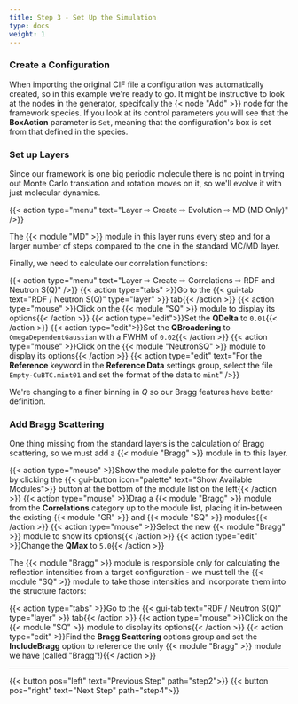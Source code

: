 ```yaml
---
title: Step 3 - Set Up the Simulation
type: docs
weight: 1
---
```


### Create a Configuration

When importing the original CIF file a configuration was automatically created, so in this example we're ready to go.  It might be instructive to look at the nodes in the generator, specifcally the {< node "Add" >}} node for the framework species. If you look at its control parameters you will see that the **BoxAction** parameter is `Set`, meaning that the configuration's box is set from that defined in the species.

### Set up Layers

Since our framework is one big periodic molecule there is no point in trying out Monte Carlo translation and rotation moves on it, so we'll evolve it with just molecular dynamics.

{{< action type="menu" text="Layer &#8680; Create &#8680; Evolution &#8680; MD (MD Only)" />}}

The {{< module "MD" >}} module in this layer runs every step and for a larger number of steps compared to the one in the standard MC/MD layer.

Finally, we need to calculate our correlation functions:

{{< action type="menu" text="Layer &#8680; Create &#8680; Correlations &#8680; RDF and Neutron S(Q)" />}}
{{< action type="tabs" >}}Go to the {{< gui-tab text="RDF / Neutron S(Q)" type="layer" >}} tab{{< /action >}}
{{< action type="mouse" >}}Click on the {{< module "SQ" >}} module to display its options{{< /action >}}
{{< action type="edit">}}Set the **QDelta** to `0.01`{{< /action >}}
{{< action type="edit">}}Set the **QBroadening** to `OmegaDependentGaussian` with a FWHM of `0.02`{{< /action >}}
{{< action type="mouse" >}}Click on the {{< module "NeutronSQ" >}} module to display its options{{< /action >}}
{{< action type="edit" text="For the **Reference** keyword in the **Reference Data** settings group, select the file `Empty-CuBTC.mint01` and set the format of the data to `mint`" />}}

We're changing to a finer binning in $Q$ so our Bragg features have better definition.

### Add Bragg Scattering

One thing missing from the standard layers is the calculation of Bragg scattering, so we must add a {{< module "Bragg" >}} module in to this layer.

{{< action type="mouse" >}}Show the module palette for the current layer by clicking the {{< gui-button icon="palette" text="Show Available Modules">}} button at the bottom of the module list on the left{{< /action >}}
{{< action type="mouse" >}}Drag a {{< module "Bragg" >}} module from the **Correlations** category up to the module list, placing it in-between the existing {{< module "GR" >}} and {{< module "SQ" >}} modules{{< /action >}}
{{< action type="mouse" >}}Select the new {{< module "Bragg" >}} module to show its options{{< /action >}}
{{< action type="edit" >}}Change the **QMax** to `5.0`{{< /action >}}

The {{< module "Bragg" >}} module is responsible only for calculating the reflection intensities from a target configuration - we must tell the {{< module "SQ" >}} module to take those intensities and incorporate them into the structure factors:

{{< action type="tabs" >}}Go to the {{< gui-tab text="RDF / Neutron S(Q)" type="layer" >}} tab{{< /action >}}
{{< action type="mouse" >}}Click on the {{< module "SQ" >}} module to display its options{{< /action >}}
{{< action type="edit" >}}Find the **Bragg Scattering** options group and set the **IncludeBragg** option to reference the only {{< module "Bragg" >}} module we have (called "Bragg"!){{< /action >}}

 * * *
{{< button pos="left" text="Previous Step" path="step2">}}
{{< button pos="right" text="Next Step" path="step4">}}
